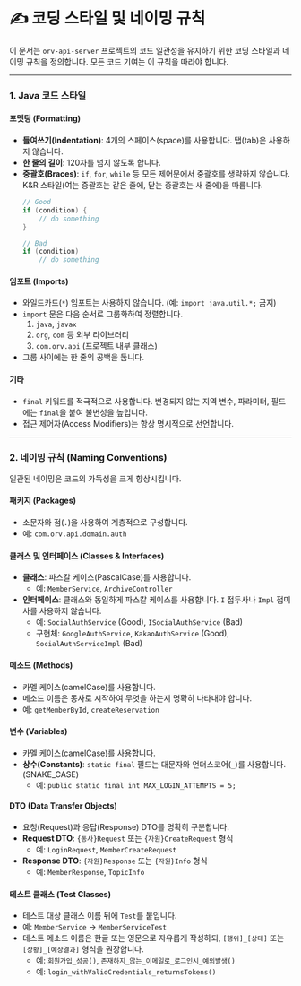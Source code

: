# ✍️ 코딩 스타일 및 네이밍 규칙

이 문서는 `orv-api-server` 프로젝트의 코드 일관성을 유지하기 위한 코딩 스타일과 네이밍 규칙을 정의합니다. 모든 코드 기여는 이 규칙을 따라야 합니다.

---

### 1. Java 코드 스타일

#### **포맷팅 (Formatting)**

-   **들여쓰기(Indentation)**: 4개의 스페이스(space)를 사용합니다. 탭(tab)은 사용하지 않습니다.
-   **한 줄의 길이**: 120자를 넘지 않도록 합니다.
-   **중괄호(Braces)**: `if`, `for`, `while` 등 모든 제어문에서 중괄호를 생략하지 않습니다. K&R 스타일(여는 중괄호는 같은 줄에, 닫는 중괄호는 새 줄에)을 따릅니다.
    ```java
    // Good
    if (condition) {
        // do something
    }

    // Bad
    if (condition)
        // do something
    ```

#### **임포트 (Imports)**

-   와일드카드(`*`) 임포트는 사용하지 않습니다. (예: `import java.util.*;` 금지)
-   `import` 문은 다음 순서로 그룹화하여 정렬합니다.
    1.  `java`, `javax`
    2.  `org`, `com` 등 외부 라이브러리
    3.  `com.orv.api` (프로젝트 내부 클래스)
-   그룹 사이에는 한 줄의 공백을 둡니다.

#### **기타**

-   `final` 키워드를 적극적으로 사용합니다. 변경되지 않는 지역 변수, 파라미터, 필드에는 `final`을 붙여 불변성을 높입니다.
-   접근 제어자(Access Modifiers)는 항상 명시적으로 선언합니다.

---

### 2. 네이밍 규칙 (Naming Conventions)

일관된 네이밍은 코드의 가독성을 크게 향상시킵니다.

#### **패키지 (Packages)**

-   소문자와 점(`.`)을 사용하여 계층적으로 구성합니다.
-   예: `com.orv.api.domain.auth`

#### **클래스 및 인터페이스 (Classes & Interfaces)**

-   **클래스**: 파스칼 케이스(PascalCase)를 사용합니다.
    -   예: `MemberService`, `ArchiveController`
-   **인터페이스**: 클래스와 동일하게 파스칼 케이스를 사용합니다. `I` 접두사나 `Impl` 접미사를 사용하지 않습니다.
    -   예: `SocialAuthService` (Good), `ISocialAuthService` (Bad)
    -   구현체: `GoogleAuthService`, `KakaoAuthService` (Good), `SocialAuthServiceImpl` (Bad)

#### **메소드 (Methods)**

-   카멜 케이스(camelCase)를 사용합니다.
-   메소드 이름은 동사로 시작하여 무엇을 하는지 명확히 나타내야 합니다.
-   예: `getMemberById`, `createReservation`

#### **변수 (Variables)**

-   카멜 케이스(camelCase)를 사용합니다.
-   **상수(Constants)**: `static final` 필드는 대문자와 언더스코어(`_`)를 사용합니다. (SNAKE_CASE)
    -   예: `public static final int MAX_LOGIN_ATTEMPTS = 5;`

#### **DTO (Data Transfer Objects)**

-   요청(Request)과 응답(Response) DTO를 명확히 구분합니다.
-   **Request DTO**: `{동사}Request` 또는 `{자원}CreateRequest` 형식
    -   예: `LoginRequest`, `MemberCreateRequest`
-   **Response DTO**: `{자원}Response` 또는 `{자원}Info` 형식
    -   예: `MemberResponse`, `TopicInfo`

#### **테스트 클래스 (Test Classes)**

-   테스트 대상 클래스 이름 뒤에 `Test`를 붙입니다.
-   예: `MemberService` → `MemberServiceTest`
-   테스트 메소드 이름은 한글 또는 영문으로 자유롭게 작성하되, `[행위]_[상태]` 또는 `[상황]_[예상결과]` 형식을 권장합니다.
    -   예: `회원가입_성공()`, `존재하지_않는_이메일로_로그인시_예외발생()`
    -   예: `login_withValidCredentials_returnsTokens()`
